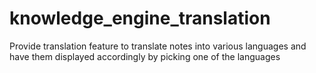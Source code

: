 knowledge_engine_translation
============================

Provide translation feature to translate notes into various languages and have them displayed accordingly by picking one of the languages
